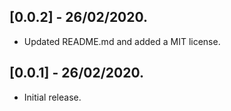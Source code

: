 ## [0.0.2] - 26/02/2020.

* Updated README.md and added a MIT license.

## [0.0.1] - 26/02/2020.

* Initial release.
